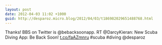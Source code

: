 ```yaml
---
layout: post
date: 2012-04-03 11:02 +1000
guid: http://desparoz.micro.blog/2012/04/03/t186982029651488768.html
---
```

Thanks! BBS on Twitter is @bebacksoonapp. RT @DarcyKieran: New Scuba Diving App: Be Back Soon! [t.co/faAZmnru](http://t.co/faAZmnru) #scuba #diving @desparoz
